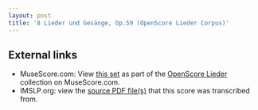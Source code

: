 ```yaml
---
layout: post
title: '8 Lieder und Gesänge, Op.59 (OpenScore Lieder Corpus)'
---
```


## External links

- MuseScore.com: View [this set] as part of the [OpenScore Lieder] collection on MuseScore.com.
- IMSLP.org: view the [source PDF file(s)][IMSLP] that this score was transcribed from.

[IMSLP]: https://imslp.org/wiki/Special:ReverseLookup/81993
[this set]: https://musescore.com/openscore-lieder-corpus/sets/5032872
[OpenScore Lieder]: https://musescore.com/openscore-lieder-corpus
